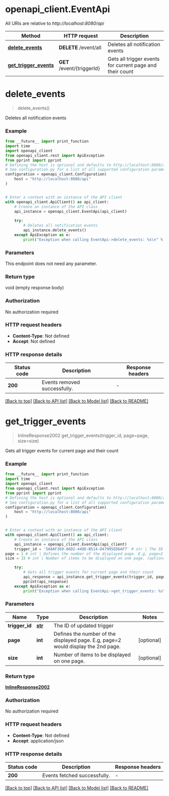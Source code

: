 # openapi_client.EventApi

All URIs are relative to *http://localhost:8080/api*

Method | HTTP request | Description
------------- | ------------- | -------------
[**delete_events**](EventApi.md#delete_events) | **DELETE** /event/all | Deletes all notification events
[**get_trigger_events**](EventApi.md#get_trigger_events) | **GET** /event/{triggerId} | Gets all trigger events for current page and their count


# **delete_events**
> delete_events()

Deletes all notification events

### Example

```python
from __future__ import print_function
import time
import openapi_client
from openapi_client.rest import ApiException
from pprint import pprint
# Defining the host is optional and defaults to http://localhost:8080/api
# See configuration.py for a list of all supported configuration parameters.
configuration = openapi_client.Configuration(
    host = "http://localhost:8080/api"
)


# Enter a context with an instance of the API client
with openapi_client.ApiClient() as api_client:
    # Create an instance of the API class
    api_instance = openapi_client.EventApi(api_client)
    
    try:
        # Deletes all notification events
        api_instance.delete_events()
    except ApiException as e:
        print("Exception when calling EventApi->delete_events: %s\n" % e)
```

### Parameters
This endpoint does not need any parameter.

### Return type

void (empty response body)

### Authorization

No authorization required

### HTTP request headers

 - **Content-Type**: Not defined
 - **Accept**: Not defined

### HTTP response details
| Status code | Description | Response headers |
|-------------|-------------|------------------|
**200** | Events removed successfully. |  -  |

[[Back to top]](#) [[Back to API list]](../README.md#documentation-for-api-endpoints) [[Back to Model list]](../README.md#documentation-for-models) [[Back to README]](../README.md)

# **get_trigger_events**
> InlineResponse2002 get_trigger_events(trigger_id, page=page, size=size)

Gets all trigger events for current page and their count

### Example

```python
from __future__ import print_function
import time
import openapi_client
from openapi_client.rest import ApiException
from pprint import pprint
# Defining the host is optional and defaults to http://localhost:8080/api
# See configuration.py for a list of all supported configuration parameters.
configuration = openapi_client.Configuration(
    host = "http://localhost:8080/api"
)


# Enter a context with an instance of the API client
with openapi_client.ApiClient() as api_client:
    # Create an instance of the API class
    api_instance = openapi_client.EventApi(api_client)
    trigger_id = '5A8AF369-86D2-44DD-B514-D47995ED6AF7' # str | The ID of updated trigger
page = 1 # int | Defines the number of the displayed page. E.g, page=2 would display the 2nd page. (optional)
size = 15 # int | Number of items to be displayed on one page. (optional)

    try:
        # Gets all trigger events for current page and their count
        api_response = api_instance.get_trigger_events(trigger_id, page=page, size=size)
        pprint(api_response)
    except ApiException as e:
        print("Exception when calling EventApi->get_trigger_events: %s\n" % e)
```

### Parameters

Name | Type | Description  | Notes
------------- | ------------- | ------------- | -------------
 **trigger_id** | [**str**](.md)| The ID of updated trigger | 
 **page** | **int**| Defines the number of the displayed page. E.g, page&#x3D;2 would display the 2nd page. | [optional] 
 **size** | **int**| Number of items to be displayed on one page. | [optional] 

### Return type

[**InlineResponse2002**](InlineResponse2002.md)

### Authorization

No authorization required

### HTTP request headers

 - **Content-Type**: Not defined
 - **Accept**: application/json

### HTTP response details
| Status code | Description | Response headers |
|-------------|-------------|------------------|
**200** | Events fetched successfully. |  -  |

[[Back to top]](#) [[Back to API list]](../README.md#documentation-for-api-endpoints) [[Back to Model list]](../README.md#documentation-for-models) [[Back to README]](../README.md)

